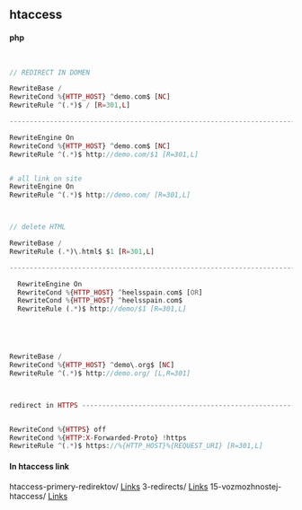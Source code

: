 
## htaccess

<!--![](../../img/three-column-flexbox.png)-->


#### php

```php


// REDIRECT IN DOMEN 

RewriteBase /
RewriteCond %{HTTP_HOST} ^demo.com$ [NC]
RewriteRule ^(.*)$ / [R=301,L]

---------------------------------------------------------------------------

RewriteEngine On
RewriteCond %{HTTP_HOST} ^demo.com$ [NC]
RewriteRule ^(.*)$ http://demo.com/$1 [R=301,L]


# all link on site
RewriteEngine On
RewriteRule ^(.*)$ http://demo.com/ [R=301,L]

```


```php


// delete HTML 

RewriteBase /
RewriteRule (.*)\.html$ $1 [R=301,L]

---------------------------------------------------------------------------

  RewriteEngine On
  RewriteCond %{HTTP_HOST} ^heelsspain.com$ [OR]
  RewriteCond %{HTTP_HOST} ^heelsspain.com$
  RewriteRule (.*)$ http://demo/$1 [R=301,L]





RewriteBase /
RewriteCond %{HTTP_HOST} ^demo\.org$ [NC]
RewriteRule ^(.*)$ http://demo.org/ [L,R=301]



redirect in HTTPS ---------------------------------------------------------------------------


RewriteCond %{HTTPS} off
RewriteCond %{HTTP:X-Forwarded-Proto} !https
RewriteRule ^(.*)$ https://%{HTTP_HOST}%{REQUEST_URI} [R=301,L]

```

#### In htaccess link

htaccess-primery-redirektov/ [Links](https://www.imbf.org/seo-vebmaster/htaccess-primery-redirektov.html)
3-redirects/ [Links](https://misha.blog/htaccess/3-redirects.html)
15-vozmozhnostej-htaccess/ [Links](https://blog.promopult.ru/seo/15-vozmozhnostej-htaccess.html)





